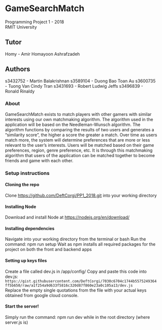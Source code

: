 # GameSearchMatch

Programming Project 1 - 2018  
RMIT University

## Tutor

Homy - Amir Homayoon Ashrafzadeh

## Authors

s3432752 - Martin Balakrishnan
s3589104 - Duong Bao Toan Au
s3600735 - Tuong Van Cindy Tran
s3431693 - Robert Ludwig Jeffs
s3496839 - Ronald Rinaldy

### About

GameSearchMatch exists to match players with other gamers with similar interests using our own matchmaking algorithm. The algorithm used in the application will be based on the Needleman-Wunsch algorithm. The algorithm functions by comparing the results of two users and generates a “similarity score”, the higher a score the greater a match. Over time as users match more, the system will determine preferences that are more or less relevant to the user’s interests. Users will be matched based on their game preferences, region, genre preference, etc. It is through this matchmaking algorithm that users of the application can be matched together to become friends and game with each other.

### Setup instructions

#### Cloning the repo

Clone https://github.com/DeftCorgi/PP1_2018.git into your working directory

#### Installing Node

Download and install Node at https://nodejs.org/en/download/

#### Installing dependencies

Navigate into your working directory from the terminal or bash
Run the command: npm run setup
Wait as npm installs all required packages for the project on both the front and backend apps

#### Setting up keys files

Create a file called dev.js in /app/config/
Copy and paste this code into dev.js: `https://gist.githubusercontent.com/DeftCorgi/7030c6704c1744b5575249364ff5b650/raw/a1f254a9d633f5816c320d87f860e23a0c105a13/dev.js`  
Replace the empty single quotations from the file with your actual keys obtained from google cloud console.

#### Start the server!

Simply run the command: npm run dev while in the root directory (where server.js is)
